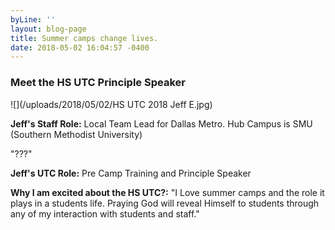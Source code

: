 ```yaml
---
byLine: ''
layout: blog-page
title: Summer camps change lives.
date: 2018-05-02 16:04:57 -0400
---
```

### Meet the HS UTC Principle Speaker

![](/uploads/2018/05/02/HS UTC 2018 Jeff E.jpg)

**Jeff's Staff Role:**  Local Team Lead for Dallas Metro. Hub Campus is SMU (Southern Methodist University)

"???"

**Jeff's UTC Role:**  Pre Camp Training and Principle Speaker

**Why I am excited about the HS UTC?:**  "I Love summer camps and the role it plays in a students life. Praying God will reveal Himself to students through any of my interaction with students and staff."